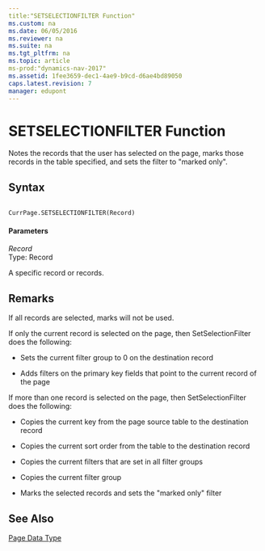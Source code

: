 ```yaml
---
title:"SETSELECTIONFILTER Function"
ms.custom: na
ms.date: 06/05/2016
ms.reviewer: na
ms.suite: na
ms.tgt_pltfrm: na
ms.topic: article
ms-prod:"dynamics-nav-2017"
ms.assetid: 1fee3659-dec1-4ae9-b9cd-d6ae4bd89050
caps.latest.revision: 7
manager: edupont
---
```

# SETSELECTIONFILTER Function
Notes the records that the user has selected on the page, marks those records in the table specified, and sets the filter to "marked only".  
  
## Syntax  
  
```  
  
CurrPage.SETSELECTIONFILTER(Record)  
```  
  
#### Parameters  
 *Record*  
 Type: Record  
  
 A specific record or records.  
  
## Remarks  
 If all records are selected, marks will not be used.  
  
 If only the current record is selected on the page, then SetSelectionFilter does the following:  
  
-   Sets the current filter group to 0 on the destination record  
  
-   Adds filters on the primary key fields that point to the current record of the page  
  
 If more than one record is selected on the page, then SetSelectionFilter does the following:  
  
-   Copies the current key from the page source table to the destination record  
  
-   Copies the current sort order from the table to the destination record  
  
-   Copies the current filters that are set in all filter groups  
  
-   Copies the current filter group  
  
-   Marks the selected records and sets the "marked only" filter  
  
## See Also  
 [Page Data Type](Page-Data-Type.md)